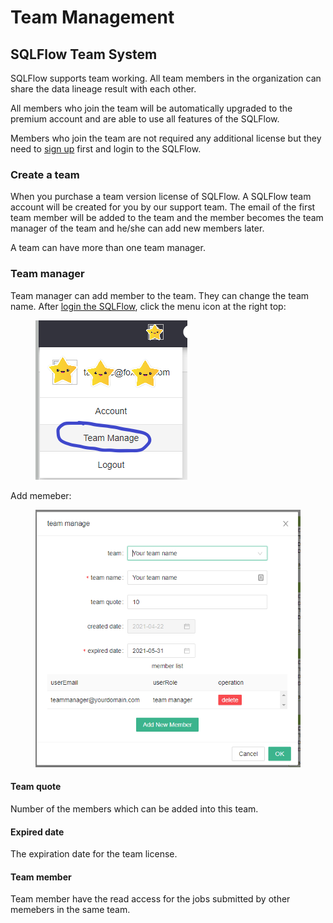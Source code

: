 # Team Management

## SQLFlow Team System

SQLFlow supports team working. All team members in the organization can share the data lineage result with each other.

All members who join the team will be automatically upgraded to the premium account and are able to use all features of the SQLFlow.

Members who join the team are not required any additional license but they need to [sign up](https://sqlflow.gudusoft.com) first and login to the SQLFlow.

### Create a team

When you purchase a team version license of SQLFlow. A SQLFlow team account will be created for you by our support team. The email of the first team member will be added to the team and the member becomes the team manager of the team and he/she can add new members later.

A team can have more than one team manager.

### Team manager

Team manager can add member to the team. They can change the team name. After [login the SQLFlow](https://sqlflow.gudusoft.com), click the menu icon at the right top:

<figure><img src="../../../.gitbook/assets/sqlflow-team-menu.png" alt=""><figcaption></figcaption></figure>

Add memeber:

<figure><img src="../../../.gitbook/assets/sqlflow-team-manager.png" alt=""><figcaption></figcaption></figure>

#### Team quote

Number of the members which can be added into this team.

#### Expired date

The expiration date for the team license.

#### Team member

Team member have the read access for the jobs submitted by other memebers in the same team.
